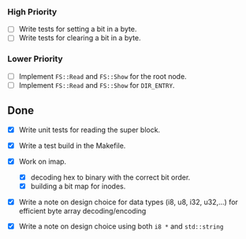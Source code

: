 
### High Priority

- [ ] Write tests for setting a bit in a byte.
- [ ] Write tests for clearing a bit in a byte.

### Lower Priority

- [ ] Implement `FS::Read` and `FS::Show` for the root node.
- [ ] Implement `FS::Read` and `FS::Show` for `DIR_ENTRY`.

## Done

- [x] Write unit tests for reading the super block.
- [x] Write a test build in the Makefile.
- [x] Work on imap.
    - [x] decoding hex to binary with the correct bit order.
    - [x] building a bit map for inodes.
- [x] Write a note on design choice for data types (i8, u8, i32, u32,...) for efficient byte array decoding/encoding
- [x] Write a note on design choice using both `i8 *` and `std::string`

